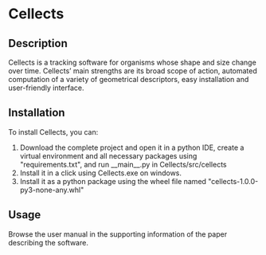 Cellects
=================

Description
-----------
Cellects is a tracking software for organisms whose shape and size change over time. 
Cellects’ main strengths are its broad scope of action, 
automated computation of a variety of geometrical descriptors, easy installation and user-friendly interface.

Installation
------------
To install Cellects, you can:
1. Download the complete project and open it in a python IDE, create a virtual environment and all necessary packages using "requirements.txt", and run \_\_main__.py in Cellects/src/cellects
2. Install it in a click using Cellects.exe on windows.
3. Install it as a python package using the wheel file named "cellects-1.0.0-py3-none-any.whl"

Usage
------------
Browse the user manual in the supporting information of the paper describing the software.